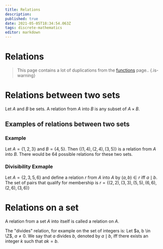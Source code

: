```yaml
---
title: Relations
description: 
published: true
date: 2021-05-05T18:34:54.063Z
tags: discrete-mathematics
editor: markdown
---
```


# Relations
> This page contains a lot of duplications from the [functions](/mathematics/discrete-mathematics/functions) page..
{.is-warning}


# Relations between two sets
Let $A$ and $B$ be sets. A relation from $A$ into $B$ is any subset of $A \times B$.

## Examples of relations between two sets
### Example
Let $A=\{1,2,3\}$ and $B=\{4,5\}$. Then  $\{(1,4),(2,4),(3,5)\}$ is a relation from $A$ into $B$. There would be $64$ possible relations for these two sets.

### Divisibility Exmaple
Let $A=\{2,3,5,6\}$ and define a relation $r$ from $A$ into $A$ by $(a,b) \in r$ iff $a \mid b$. The set of pairs that qualify for membership is $r=\{(2,2),(3,3),(5,5),(6,6),(2,6),(3,6)\}$

# Relations on a set
A relation from a set $A$ into itself is called a relation on $A$.

The "divides" relation, for example on the set of integers is: Let $a, b \in \Z$, $a \ne 0$. We say that $a$ divides $b$, denoted by $a \mid b$, iff there exists an integer $k$ such that $ak=b$.
